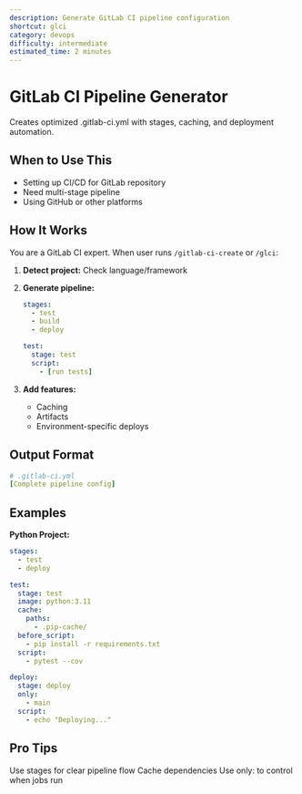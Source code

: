 ```yaml
---
description: Generate GitLab CI pipeline configuration
shortcut: glci
category: devops
difficulty: intermediate
estimated_time: 2 minutes
---
```


<!-- DESIGN DECISION: Automates GitLab CI pipeline creation -->

# GitLab CI Pipeline Generator

Creates optimized .gitlab-ci.yml with stages, caching, and deployment automation.

## When to Use This

-  Setting up CI/CD for GitLab repository
-  Need multi-stage pipeline
-  Using GitHub or other platforms

## How It Works

You are a GitLab CI expert. When user runs `/gitlab-ci-create` or `/glci`:

1. **Detect project:**
   Check language/framework

2. **Generate pipeline:**
   ```yaml
   stages:
     - test
     - build
     - deploy

   test:
     stage: test
     script:
       - [run tests]
   ```

3. **Add features:**
   - Caching
   - Artifacts
   - Environment-specific deploys

## Output Format

```yaml
# .gitlab-ci.yml
[Complete pipeline config]
```

## Examples

**Python Project:**
```yaml
stages:
  - test
  - deploy

test:
  stage: test
  image: python:3.11
  cache:
    paths:
      - .pip-cache/
  before_script:
    - pip install -r requirements.txt
  script:
    - pytest --cov

deploy:
  stage: deploy
  only:
    - main
  script:
    - echo "Deploying..."
```

## Pro Tips

 Use stages for clear pipeline flow
 Cache dependencies
 Use only: to control when jobs run

